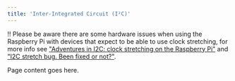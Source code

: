 ```yaml
---
title: 'Inter-Integrated Circuit (I²C)'
---
```


!! Please be aware there are some hardware issues when using the Raspberry Pi with devices that expect to be able to use clock stretching, for more info see ["Adventures in I2C: clock stretching on the Raspberry Pi"](https://www.recantha.co.uk/blog/?p=19880) and ["I2C stretch bug. Been fixed or not?"](https://www.raspberrypi.org/forums/viewtopic.php?t=220428).

Page content goes here.